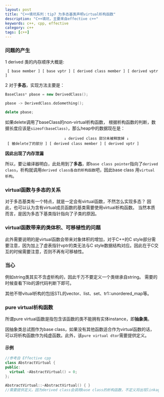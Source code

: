 ```yaml
---
layout: post
title: "C++填坑系列：tip7 为多态基类声明virtual析构函数"
description: "C++填坑，主要来自effective c++"
keywords: c++, cpp, effective
category: c++
tags: [c++]
---
```


### 问题的产生

1 derived 类的内存顺序大概是:

     [ base member ] [ base vptr ] [ derived class member ] [ derived vptr ]

2 对于**多态**，实现方法主要是：

```cpp
BaseClass* pbase = new DerivedClass();

pbase -> DerivedClass.doSomething();

delete pbase;
```

如果delete调用了baseClass的non-virtual析构函数，
根据析构函数的判断，数据长度应该是`sizeof(baseClass)`，那么heap中的数据现在是：

                               ↓ derived class 部分未被释放掉 ↓
     [ 被delete了的部分 ] [ derived class member ] [ derived vptr ]

**因此出现了内存泄漏**

所以，要让编译器明白，此处用到了**多态**，即`base class pointer`指向了`derived class`，析构就调用`derived class各自的析构函数`吧，因此base class 用`virtual 析构`。

### virtual函数与多态的关系

对于多态基类有一个特点，就是一定会有virtual函数，不然怎么实现多态？
因此，也可以认为含有virtual成员函数的基类需要使用virtual析构函数。
当然本质而言，是因为多态下基类指针指向了子类的原因。

### virtual函数带来的类体积、可移植性的问题

此外需要说明的是virtual函数会带来对象体积的增加，对于C++的C style部分需要注意，因为加上了虚表指针vptr的类无法与C style数据结构对应。因此在于C交互的时候需要注意，否则不再有可移植性。

### 当心

例如string类其实不含虚析构的，因此千万不要定义一个类继承自string。
需要的时候查看下lib的源代码判断下即可。

其他不带vitual析构的包括STL的vector、list、set、tr1::unordered_map等。

### pure virtual析构函数

所谓pure virtual函数是指包含该函数的类不能拥有实体instance，即**抽象类**。

因抽象类总试图作为base class，如果没有其他函数适合作为virtual函数的话，
可以将析构函数作为纯虚函数。此外，该`pure virtual dtor`需要提供定义。

#### 示例

```cpp
//参考自 Effective cpp
class AbstractVirtual {
public:
  virtual ~AbstractVirtual() = 0;
};

AbstractVirtual::~AbstractVirtual() { } 
//需要提供定义。因为derived class会调用base class的析构函数，不定义将出现linkage error
```



